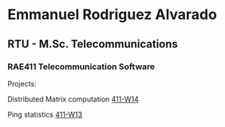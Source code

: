 # Emmanuel Rodriguez Alvarado
## RTU - M.Sc. Telecommunications
### RAE411 Telecommunication Software

Projects:

Distributed Matrix computation [411-W14](https://emma-alv.github.io/411-W14)

Ping statistics [411-W13](https://emma-alv.github.io/ping_statistics)
